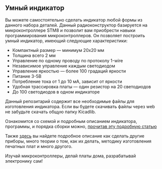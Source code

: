 ## Умный индикатор

Вы можете самостоятельно сделать индикатор любой формы из данного набора деталей. Данный радиоконструктор базируется на микроконтроллере STM8 и позволит вам приобрести навыки программирования микроконтроллеров. Он позволяет построить умный индикатор, имеющий следующие характеристики:

- Компактный размер — минимум 20х20 мм
- Толщина всего 2 мм
- Управление по одному проводу по протоколу 1-wire
- Независимое управление каждым светодиодом
- Управление яркостью — более 100 градаций яркости
- Питание 3-5В
- Потребление тока от 1 до 10 мА, зависит от яркости
- Удобная трассировка платы — один резистор на 20 светодиодов
- До 100 светодиодов в одном индикаторе

Данный репозитарий содержит все необходимые файлы для изготовления индикатора. Если вы будете скачивать файлы через web не забудьте скачать общую папку Kicadlib.

Ознакомится со схемой и подробным описанием индикатора, программы, и порядка сборки можно, [прочитав эту подробную статью](http://myowndevice.ru/index.php/pribory/item/35-umnyj-indikator)

Также [здесь](http://myowndevice.ru) вы найдете подробное описание как сделать другие приборы, много теории о том, как их делать, методику изготовления печатных плат и много другого.

Изучай микроконтроллеры, делай платы дома, разрабатывай электронику сам!

